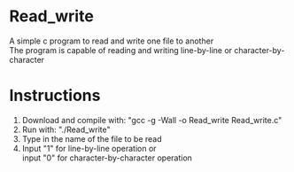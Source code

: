 # Read_write
A simple c program to read and write one file to another  
The program is capable of reading and writing line-by-line or character-by-character

# Instructions  
1. Download and compile with:                  "gcc -g -Wall -o Read_write Read_write.c"
2. Run with:                                   "./Read_write"
3. Type in the name of the file to be read
4. Input "1" for line-by-line operation or  
   input "0" for character-by-character operation
